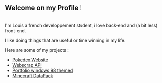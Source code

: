 <h2> Welcome on my Profile ! </h2>
<br/>
I'm Louis a french developpement student, i love back-end and (a bit less) front-end.

I like doing things that are useful or time winning in my life.

Here are some of my projects : 

- [Pokedex Website](https://github.com/DaronV2/Site_Pokemon) 
- [Webscrap API](https://github.com/DaronV2/Webscrap-API) 
- [Portfolio windows 98 themed](https://github.com/DaronV2/portfolio-windows98-react) 
- [Minecraft DataPack](https://github.com/DaronV2/jump_gommehd_datapack) 

